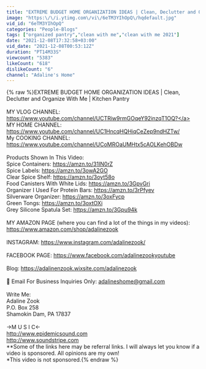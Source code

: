 ```yaml
---
title: "EXTREME BUDGET HOME ORGANIZATION IDEAS | Clean, Declutter and Organize With Me | Kitchen Pantry"
image: "https:\/\/i.ytimg.com\/vi\/6eTM3YIhOpQ\/hqdefault.jpg"
vid_id: "6eTM3YIhOpQ"
categories: "People-Blogs"
tags: ["organized pantry","clean with me","clean with me 2021"]
date: "2021-12-08T17:32:58+03:00"
vid_date: "2021-12-08T00:53:12Z"
duration: "PT14M33S"
viewcount: "5383"
likeCount: "618"
dislikeCount: "6"
channel: "Adaline's Home"
---
```

{% raw %}EXTREME BUDGET HOME ORGANIZATION IDEAS | Clean, Declutter and Organize With Me | Kitchen Pantry<br /><br />MY VLOG CHANNEL: <a rel="nofollow" target="blank" href="https://www.youtube.com/channel/UCTRiw9rmGOqeY92inzqT1OQ?">https://www.youtube.com/channel/UCTRiw9rmGOqeY92inzqT1OQ?</a><br />MY HOME CHANNEL: <a rel="nofollow" target="blank" href="https://www.youtube.com/channel/UC1HncqHQHiqCeZep9ndHZTw/">https://www.youtube.com/channel/UC1HncqHQHiqCeZep9ndHZTw/</a><br />My COOKING CHANNEL: <a rel="nofollow" target="blank" href="https://www.youtube.com/channel/UCoMROaUMHtx5cAOLKehOBDw">https://www.youtube.com/channel/UCoMROaUMHtx5cAOLKehOBDw</a><br /><br />Products Shown In This Video:<br />Spice Containers: <a rel="nofollow" target="blank" href="https://amzn.to/31IN0rZ">https://amzn.to/31IN0rZ</a><br />Spice Labels: <a rel="nofollow" target="blank" href="https://amzn.to/3owA2GO">https://amzn.to/3owA2GO</a><br />Clear Spice Shelf: <a rel="nofollow" target="blank" href="https://amzn.to/3oyt58o">https://amzn.to/3oyt58o</a><br />Food Canisters With White Lids: <a rel="nofollow" target="blank" href="https://amzn.to/3GpvGri">https://amzn.to/3GpvGri</a><br />Organizer I Used For Protein Bars: <a rel="nofollow" target="blank" href="https://amzn.to/3rPfyev">https://amzn.to/3rPfyev</a><br />Silverware Organizer: <a rel="nofollow" target="blank" href="https://amzn.to/3oxFycp">https://amzn.to/3oxFycp</a><br />Green Tongs: <a rel="nofollow" target="blank" href="https://amzn.to/3oxtOXi">https://amzn.to/3oxtOXi</a><br />Grey Silicone Spatula Set: <a rel="nofollow" target="blank" href="https://amzn.to/3Gpu94k">https://amzn.to/3Gpu94k</a><br /><br />MY AMAZON PAGE (where you can find a lot of the things in my videos): <a rel="nofollow" target="blank" href="https://www.amazon.com/shop/adalinezook">https://www.amazon.com/shop/adalinezook</a><br /><br />INSTAGRAM: <a rel="nofollow" target="blank" href="https://www.instagram.com/adalinezook/">https://www.instagram.com/adalinezook/</a><br /><br />FACEBOOK PAGE: <a rel="nofollow" target="blank" href="https://www.facebook.com/adalinezookyoutube">https://www.facebook.com/adalinezookyoutube</a><br /><br />Blog: <a rel="nofollow" target="blank" href="https://adalinenzook.wixsite.com/adalinezook">https://adalinenzook.wixsite.com/adalinezook</a><br /><br />📧 Email For Business Inquiries Only: adalineshome@gmail.com<br /><br />Write Me:<br />Adaline Zook<br />P.O. Box 258<br />Shamokin Dam, PA 17837<br /><br />→M U S I C←<br /><a rel="nofollow" target="blank" href="http://www.epidemicsound.com">http://www.epidemicsound.com</a><br /><a rel="nofollow" target="blank" href="http://www.soundstripe.com">http://www.soundstripe.com</a><br />**Some of the links here may be referral links. I will always let you know if a video is sponsored. All opinions are my own!<br />*This video is not sponsored.{% endraw %}
